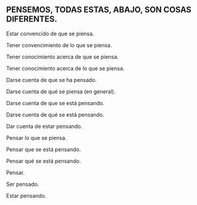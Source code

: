## PENSEMOS, TODAS ESTAS, ABAJO, SON COSAS DIFERENTES.

Estar convencido de que se piensa.

Tener convencimiento de lo que se piensa.

Tener conocimiento acerca de que se piensa.

Tener conocimiento acerca de lo que se piensa.

Darse cuenta de que se ha pensado.

Darse cuenta de qué se piensa (en general).

Darse cuenta de que se está pensando.

Darse cuenta de qué se está pensando.

Dar cuenta de estar pensando.

Pensar lo que se piensa.

Pensar que se está pensando.

Pensar qué se está pensando.

Pensar.

Ser pensado.

Estar pensando.